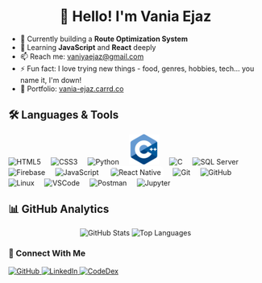 <h1 align="center">👋 Hello! I'm Vania Ejaz</h1>

- 🔭 Currently building a **Route Optimization System** 
- 🌱 Learning **JavaScript** and **React** deeply
- 📫 Reach me: [vaniyaejaz@gmail.com](mailto:vaniyaejaz@gmail.com)
- ⚡ Fun fact: I love trying new things - food, genres, hobbies, tech... you name it, I'm down!
- 📜 Portfolio: [vania-ejaz.carrd.co](https://vania-ejaz.carrd.co/)


## 🛠️ Languages & Tools
<p align="left">
     <img src="https://cdn.jsdelivr.net/gh/devicons/devicon/icons/html5/html5-original.svg" height="60" alt="HTML5" />
    <img width="12" />
    <img src="https://cdn.jsdelivr.net/gh/devicons/devicon/icons/css3/css3-original.svg" height="60" alt="CSS3" />
    <img width="12" />
    <img src="https://cdn.jsdelivr.net/gh/devicons/devicon/icons/python/python-original.svg" height="60" alt="Python" />
    <img width="12" />
  <img src="https://raw.githubusercontent.com/devicons/devicon/master/icons/cplusplus/cplusplus-original.svg" height="60"  alt="C++" height="40"/>
   <img width="12" />
 
  <img src="https://cdn.jsdelivr.net/gh/devicons/devicon/icons/c/c-original.svg" height="60" alt="C" />
    <img width="12" />
  <img src="https://www.svgrepo.com/show/303229/microsoft-sql-server-logo.svg" height="60"  alt="SQL Server" height="40"/>
   <img width="12" />
    <img src="https://cdn.jsdelivr.net/gh/devicons/devicon/icons/firebase/firebase-plain.svg" height="60" alt="Firebase" />
    <img width="12" />
    <img src="https://cdn.jsdelivr.net/gh/devicons/devicon/icons/javascript/javascript-original.svg" height="60" alt="JavaScript" />
    <img width="12" />
    <img src="https://cdn.jsdelivr.net/gh/devicons/devicon/icons/react/react-original.svg" height="60" alt="React Native" title="React Native" style="background:#fff;border-radius:8px;padding:4px;" />
    <img width="12" />
    <img src="https://cdn.jsdelivr.net/gh/devicons/devicon/icons/git/git-original.svg" height="60" alt="Git" />
    <img width="12" />
    <img src="https://skillicons.dev/icons?i=github" height="60" alt="GitHub" />
    <img width="12" />
    <img src="https://cdn.jsdelivr.net/gh/devicons/devicon/icons/linux/linux-original.svg" height="60" alt="Linux" />
    <img width="12" />
    <img src="https://cdn.jsdelivr.net/gh/devicons/devicon/icons/vscode/vscode-original.svg" height="60" alt="VSCode" />
    <img width="12" />
    <img src="https://cdn.jsdelivr.net/gh/devicons/devicon/icons/postman/postman-original.svg" height="60" alt="Postman" />
    <img width="12" />
    <img src="https://cdn.jsdelivr.net/gh/devicons/devicon/icons/jupyter/jupyter-original.svg" height="60" alt="Jupyter" />
    <img width="12" />
</p>


## 📊 GitHub Analytics

<div align="center">
  <img height="180em" src="https://github-readme-stats.vercel.app/api?username=VE-Vaniya&show_icons=true&theme=dark" alt="GitHub Stats" width="48%"/>
  <img height="180em" src="https://github-readme-stats.vercel.app/api/top-langs/?username=VE-Vaniya&layout=compact&theme=dark" alt="Top Languages" width="45%"/>
</div>


### 🚀 Connect With Me
<div align="left">
  <a href="https://github.com/VE-Vaniya" target="_blank">
    <img src="https://img.shields.io/badge/GitHub-100000?style=for-the-badge&logo=github&logoColor=white" alt="GitHub"/>
  </a>
  <a href="https://www.linkedin.com/in/vaniya-ejaz-968209293" target="_blank">
    <img src="https://img.shields.io/badge/LinkedIn-0077B5?style=for-the-badge&logo=linkedin&logoColor=white" alt="LinkedIn"/>
  </a>
  <a href="https://www.codedex.io/@titababes" target="_blank">
    <img src="https://img.shields.io/badge/CodeDex-FF6B00?style=for-the-badge&logo=codepen&logoColor=white" alt="CodeDex"/>
  </a>
</div>
